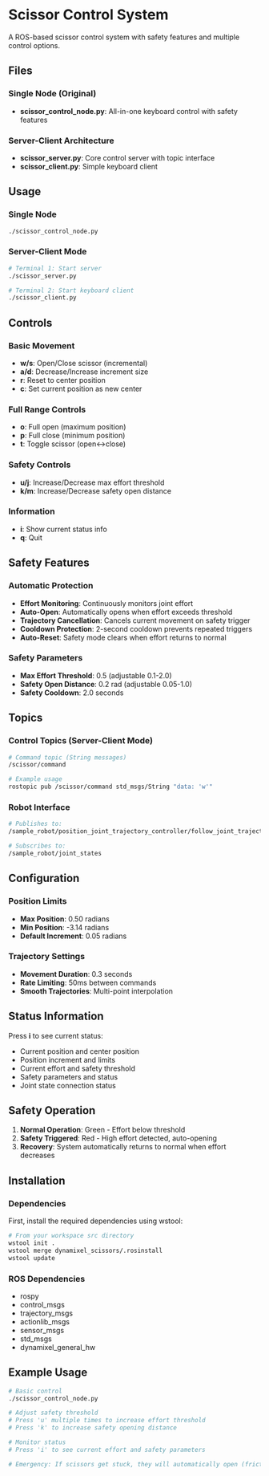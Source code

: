 # Scissor Control System

A ROS-based scissor control system with safety features and multiple control options.

## Files

### Single Node (Original)
- **scissor_control_node.py**: All-in-one keyboard control with safety features

### Server-Client Architecture  
- **scissor_server.py**: Core control server with topic interface
- **scissor_client.py**: Simple keyboard client

## Usage

### Single Node
```bash
./scissor_control_node.py
```

### Server-Client Mode
```bash
# Terminal 1: Start server
./scissor_server.py

# Terminal 2: Start keyboard client
./scissor_client.py
```

## Controls

### Basic Movement
- **w/s**: Open/Close scissor (incremental)
- **a/d**: Decrease/Increase increment size
- **r**: Reset to center position
- **c**: Set current position as new center

### Full Range Controls
- **o**: Full open (maximum position)
- **p**: Full close (minimum position)  
- **t**: Toggle scissor (open↔close)

### Safety Controls
- **u/j**: Increase/Decrease max effort threshold
- **k/m**: Increase/Decrease safety open distance

### Information
- **i**: Show current status info
- **q**: Quit

## Safety Features

### Automatic Protection
- **Effort Monitoring**: Continuously monitors joint effort
- **Auto-Open**: Automatically opens when effort exceeds threshold
- **Trajectory Cancellation**: Cancels current movement on safety trigger
- **Cooldown Protection**: 2-second cooldown prevents repeated triggers
- **Auto-Reset**: Safety mode clears when effort returns to normal

### Safety Parameters
- **Max Effort Threshold**: 0.5 (adjustable 0.1-2.0)
- **Safety Open Distance**: 0.2 rad (adjustable 0.05-1.0) 
- **Safety Cooldown**: 2.0 seconds

## Topics

### Control Topics (Server-Client Mode)
```bash
# Command topic (String messages)
/scissor/command

# Example usage
rostopic pub /scissor/command std_msgs/String "data: 'w'"
```

### Robot Interface
```bash
# Publishes to:
/sample_robot/position_joint_trajectory_controller/follow_joint_trajectory/goal

# Subscribes to:
/sample_robot/joint_states
```

## Configuration

### Position Limits
- **Max Position**: 0.50 radians
- **Min Position**: -3.14 radians
- **Default Increment**: 0.05 radians

### Trajectory Settings
- **Movement Duration**: 0.3 seconds
- **Rate Limiting**: 50ms between commands
- **Smooth Trajectories**: Multi-point interpolation

## Status Information

Press **i** to see current status:
- Current position and center position
- Position increment and limits
- Current effort and safety threshold
- Safety parameters and status
- Joint state connection status

## Safety Operation

1. **Normal Operation**: Green - Effort below threshold
2. **Safety Triggered**: Red - High effort detected, auto-opening
3. **Recovery**: System automatically returns to normal when effort decreases

## Installation

### Dependencies

First, install the required dependencies using wstool:

```bash
# From your workspace src directory
wstool init .
wstool merge dynamixel_scissors/.rosinstall
wstool update
```

### ROS Dependencies
- rospy
- control_msgs
- trajectory_msgs  
- actionlib_msgs
- sensor_msgs
- std_msgs
- dynamixel_general_hw

## Example Usage

```bash
# Basic control
./scissor_control_node.py

# Adjust safety threshold  
# Press 'u' multiple times to increase effort threshold
# Press 'k' to increase safety opening distance

# Monitor status
# Press 'i' to see current effort and safety parameters

# Emergency: If scissors get stuck, they will automatically open (friction is not applied)
```
